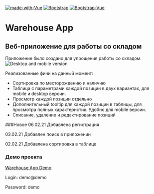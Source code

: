 [![made-with-Vue](https://img.shields.io/badge/Vue.js-2.6.11-42b983.svg)](https://vuejs.org/) [![Bootstrap](https://img.shields.io/badge/Bootstrap-4.0-7952b3.svg)](https://getbootstrap.com/)  [![Bootstrap-Vue](https://img.shields.io/badge/Bootstrap_Vue-2.21.2-563d7c.svg)](https://bootstrap-vue.org/)
# Warehouse App

## Веб-приложение для работы со складом
Приложение было создано для упрощения работы со складом.
![Desktop and mobile version](https://i.ibb.co/LYdH52z/wh-app-duplex.jpg)



Реализованные фичи на данный момент:
+ Сортировка по месторождению и наличию
+ Таблица с параметрами каждой позиции в двух вариантах, для mobile и desktop версии.
+ Просмотр каждой позиции отдельно
+ Дополнительный tooltip для каждой позиции в таблицы, для просмотра полных характеристик. Удобно для mobile версии.
+ Списание, удаление и редактирование позиций

###Новое
06.02.21 Добавлена регистрация

03.02.21 Добавлен поиск в приложении

02.02.21 Добавлена сортировка в таблице

### Демо проекта
[Warehouse App Demo](https://demo-wh-app.herokuapp.com/)

Login: demo@demo

Password: demo



